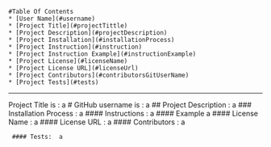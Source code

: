
    #Table Of Contents
    * [User Name](#username)
    * [Project Title](#projectTittle)
    * [Project Description](#projectDescription)
    * [Project Installation](#installationProcess)
    * [Project Instruction](#instruction)
    * [Project Instruction Example](#instructionExample)
    * [Project License](#licenseName)
    * [Project License URL](#licenseUrl)
    * [Project Contributors](#contributorsGitUserName)
    * [Project Tests](#tests)
<hr>
     <a id="projectTittle"> Project Title is : </a>a
     # GitHub username is : a
     ## Project Description :  a
     ### Installation Process : a
     #### Instructions :  a
     #### Example a
     #### License Name :  a
     #### License URL :  a
     #### Contributors :  a
   
     #### Tests:  a
     
      
    
